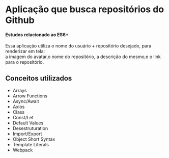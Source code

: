 <h1>Aplicação que busca repositórios do Github</h1>
<h4>Estudos relacionado ao ES6+</h4>
<p>Essa aplicação utiliza o nome do usuário + repositório desejado, para renderizar em tela:</br>
a imagem do avatar,o nome do repositório, a descrição do mesmo,e o link para o repositório.</p>

<h2>Conceitos utilizados</h2>
<ul>
  <li>Arrays</li>
  <li>Arrow Functions</li>
  <li>Async/Await</li>
  <li>Axios</li>
  <li>Class</li>
  <li>Const/Let</li>
  <li>Default Values</li>
  <li>Desestruturation</li>
  <li>Import/Export</li>
  <li>Object Short Syntax</li>
  <li>Template Literals</li>
  <li>Webpack</li>
</ul>
